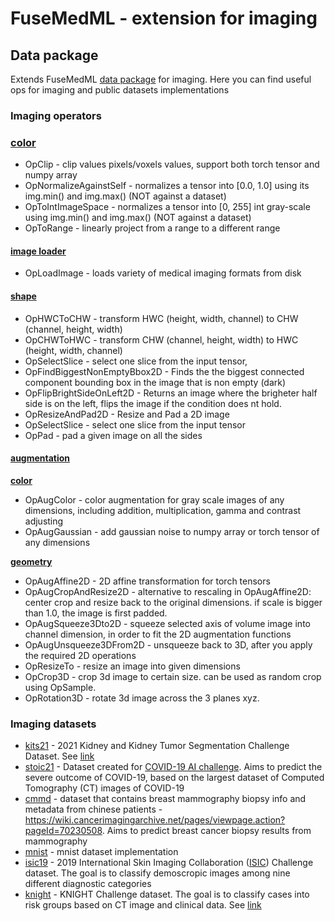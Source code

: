 # FuseMedML - extension for imaging

## Data package

Extends FuseMedML [data package](../fuse/data/README.md) for imaging.
Here you can find useful ops for imaging and public datasets implementations

### Imaging operators

### [color](data/ops/color.py)

* OpClip - clip values pixels/voxels values, support both torch tensor and numpy array
* OpNormalizeAgainstSelf - normalizes a tensor into [0.0, 1.0] using its img.min() and img.max() (NOT against a dataset)
* OpToIntImageSpace - normalizes a tensor into [0, 255] int gray-scale using img.min() and img.max() (NOT against a dataset)
* OpToRange - linearly project from a range to a different range

#### [image loader](data/ops/image_loader.py)

* OpLoadImage - loads variety of medical imaging formats from disk

#### [shape](data/ops/shape_ops.py)

* OpHWCToCHW - transform HWC (height, width, channel) to CHW (channel, height, width)
* OpCHWToHWC - transform CHW (channel, height, width) to HWC (height, width, channel)
* OpSelectSlice - select one slice from the input tensor, 
* OpFindBiggestNonEmptyBbox2D - Finds the the biggest connected component bounding box in the image that is non empty (dark)
* OpFlipBrightSideOnLeft2D - Returns an image where the brigheter half side is on the left, flips the image if the condition does nt hold.
* OpResizeAndPad2D - Resize and Pad a 2D image
* OpSelectSlice - select one slice from the input tensor
* OpPad - pad a given image on all the sides

#### [augmentation](data/ops/aug/)

[**color**](data/ops/aug/color.py)

* OpAugColor - color augmentation for gray scale images of any dimensions, including addition, multiplication, gamma and contrast adjusting 
* OpAugGaussian - add gaussian noise to numpy array or torch tensor of any dimensions
  
[**geometry**](data/ops/aug/geometry.py)

* OpAugAffine2D -  2D affine transformation for torch tensors
* OpAugCropAndResize2D - alternative to rescaling in OpAugAffine2D: center crop and resize back to the original dimensions. if scale is bigger than 1.0, the image is first padded.
* OpAugSqueeze3Dto2D - squeeze selected axis of volume image into channel dimension, in order to fit the 2D augmentation functions
* OpAugUnsqueeze3DFrom2D - unsqueeze back to 3D, after you apply the required 2D operations
* OpResizeTo - resize an image into given dimensions
* OpCrop3D - crop 3d image to certain size. can be used as random crop using OpSample.
* OpRotation3D - rotate 3d image across the 3 planes xyz.

### Imaging datasets

* [kits21](datasets/kits21.py) - 2021 Kidney and Kidney Tumor Segmentation Challenge Dataset. See [link](https://github.com/neheller/kits21)
* [stoic21](datasets/stoic21.py) - Dataset created for [COVID-19 AI challenge](https://stoic2021.grand-challenge.org/). Aims to predict the severe outcome of COVID-19, based on the largest dataset of Computed Tomography (CT) images of COVID-19
* [cmmd](datasets/cmmd.py) - dataset that contains breast mammography biopsy info and metadata from chinese patients - https://wiki.cancerimagingarchive.net/pages/viewpage.action?pageId=70230508. Aims to predict breast cancer biopsy results from mammography
* [mnist](datasets/mnist.py) - mnist dataset implementation
* [isic19](datasets/isic.py) - 2019 International Skin Imaging Collaboration ([ISIC](https://challenge.isic-archive.com/landing/2019/)) Challenge dataset. The goal is to classify demoscropic images among nine different diagnostic categories
* [knight](datasets/knight.py) - KNIGHT Challenge dataset. The goal is to classify cases into risk groups based on CT image and clinical data. See [link](https://research.ibm.com/haifa/Workshops/KNIGHT/index.html)
